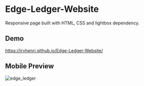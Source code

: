 # Edge-Ledger-Website

Responsive page built with HTML, CSS and lightbox dependency.

## Demo

https://irvhenri.github.io/Edge-Ledger-Website/


## Mobile Preview

![edge_ledger](https://user-images.githubusercontent.com/69181038/112700954-b1289500-8e65-11eb-9f3c-964123886966.PNG)
